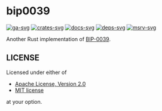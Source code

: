 # bip0039

[![ga-svg]][ga-url] [![crates-svg]][crates-url] [![docs-svg]][docs-url] [![deps-svg]][deps-url] [![msrv-svg]][msrv-url]

[ga-svg]: https://github.com/koushiro/bip0039/workflows/build/badge.svg
[ga-url]: https://github.com/koushiro/bip0039/actions
[crates-svg]: https://img.shields.io/crates/v/bip0039?style=flat-square
[crates-url]: https://crates.io/crates/bip0039
[docs-svg]: https://docs.rs/bip0039/badge.svg
[docs-url]: https://docs.rs/bip0039
[deps-svg]: https://deps.rs/repo/github/koushiro/bip0039/status.svg
[deps-url]: https://deps.rs/repo/github/koushiro/bip0039
[msrv-svg]: https://img.shields.io/badge/rustc-1.41+-blue.svg
[msrv-url]: https://blog.rust-lang.org/2020/01/30/Rust-1.41.0.html

Another Rust implementation of [BIP-0039](https://github.com/bitcoin/bips/blob/master/bip-0039.mediawiki).

## LICENSE

Licensed under either of

- [Apache License, Version 2.0](LICENSE-APACHE)
- [MIT license](LICENSE-MIT)

at your option.
